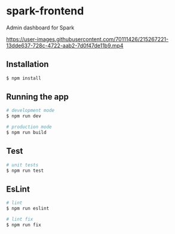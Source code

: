# spark-frontend
Admin dashboard for Spark 


https://user-images.githubusercontent.com/70111426/215267221-13dde637-728c-4722-aab2-7d0f47de11b9.mp4



## Installation

```bash
$ npm install
```

## Running the app

```bash
# development mode
$ npm run dev

# production mode
$ npm run build
```

## Test

```bash
# unit tests
$ npm run test
```

## EsLint
    
```bash
# lint
$ npm run eslint

# lint fix
$ npm run fix
```
